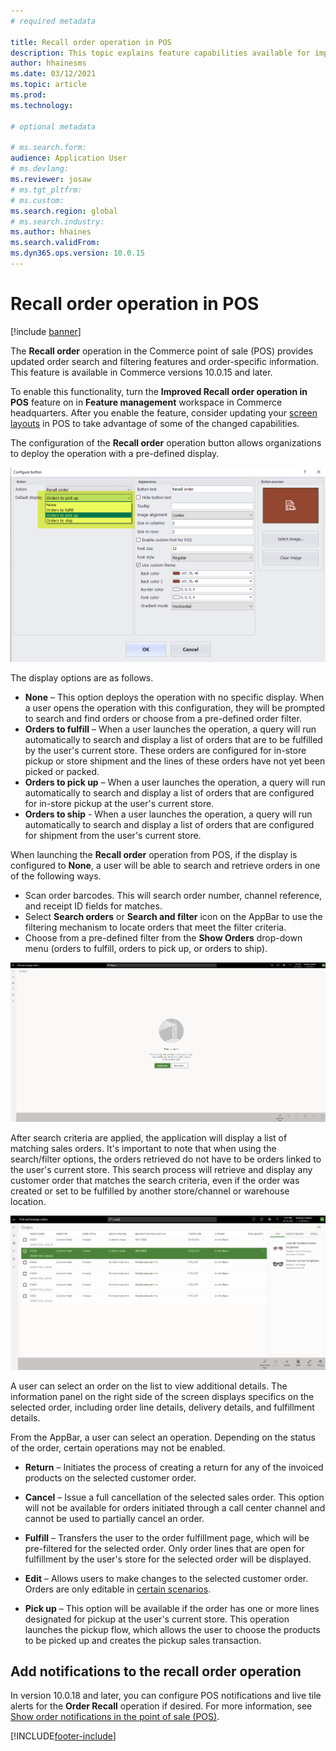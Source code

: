 ```yaml
---
# required metadata

title: Recall order operation in POS
description: This topic explains feature capabilities available for improved order recall pages in POS.
author: hhainesms
ms.date: 03/12/2021
ms.topic: article
ms.prod:
ms.technology: 

# optional metadata

# ms.search.form:
audience: Application User
# ms.devlang: 
ms.reviewer: josaw
# ms.tgt_pltfrm: 
# ms.custom:
ms.search.region: global
# ms.search.industry:
ms.author: hhaines
ms.search.validFrom:
ms.dyn365.ops.version: 10.0.15
---
```


# Recall order operation in POS

[!include [banner](includes/banner.md)]

The **Recall order** operation in the Commerce point of sale (POS) provides updated order search and filtering features and order-specific information. This feature is available in Commerce versions 10.0.15 and later.

To enable this functionality, turn the **Improved Recall order operation in POS** feature on in **Feature management** workspace in Commerce headquarters. After you enable the feature, consider updating your [screen layouts](pos-screen-layouts.md) in POS to take advantage of some of the changed  capabilities.

The configuration of the **Recall order** operation button allows organizations to deploy the operation with a pre-defined display.

![Button grid configuration.](media/recallorderbuttongrid.png)

The display options are as follows.
- **None** – This option deploys the operation with no specific display. When a user opens the operation with this configuration, they will be prompted to search and find orders or choose from a pre-defined order filter.
- **Orders to fulfill** – When a user launches the operation, a query will run automatically to search and display a list of orders that are to be fulfilled by the user's current store. These orders are configured for in-store pickup or store shipment and the lines of these orders have not yet been picked or packed.
- **Orders to pick up** – When a user launches the operation, a query will run automatically to search and display a list of orders that are configured for in-store pickup at the user's current store.
- **Orders to ship** - When a user launches the operation, a query will run automatically to search and display a list of orders that are configured for shipment from the user's current store.

When launching the **Recall order** operation from POS, if the display is configured to **None**, a user will be able to search and retrieve orders in one of the following ways.
- Scan order barcodes. This will search order number, channel reference, and receipt ID fields for matches.
- Select **Search orders** or **Search and filter** icon on the AppBar to use the filtering mechanism to locate orders that meet the filter criteria.
- Choose from a pre-defined filter from the **Show Orders** drop-down menu (orders to fulfill, orders to pick up, or orders to ship).

![RecallOrderMainMenu.](media/recallordermain.png)

After search criteria are applied, the application will display a list of matching sales orders. It's important to note that when using the search/filter options, the orders retrieved do not have to be orders linked to the user's current store. This search process will retrieve and display any customer order that matches the search criteria, even if the order was created or set to be fulfilled by another store/channel or warehouse location.

![RecallOrderDetail.](media/orderrecalldetail.png)

A user can select an order on the list to view additional details. The information panel on the right side of the screen displays specifics on the selected order, including order line details, delivery details, and fulfillment details.

From the AppBar, a user can select an operation. Depending on the status of the order, certain operations may not be enabled.

- **Return** – Initiates the process of creating a return for any of the invoiced products on the selected customer order.

- **Cancel** – Issue a full cancellation of the selected sales order. This option will not be available for orders initiated through a call center channel and cannot be used to partially cancel an order.

- **Fulfill** – Transfers the user to the order fulfillment page, which will be pre-filtered for the selected order. Only order lines that are open for fulfillment by the user's store for the selected order will be displayed.

- **Edit** – Allows users to make changes to the selected customer order. Orders are only editable in [certain scenarios](customer-orders-overview.md#edit-an-existing-customer-order).

- **Pick up** – This option will be available if the order has one or more lines designated for pickup at the user's current store. This operation launches the pickup flow, which allows the user to choose the products to be picked up and creates the pickup sales transaction.

## Add notifications to the recall order operation

In version 10.0.18 and later, you can configure POS notifications and live tile alerts for the **Order Recall** operation if desired. For more information, see [Show order notifications in the point of sale (POS)](notifications-pos.md).  

[!INCLUDE[footer-include](../includes/footer-banner.md)]
